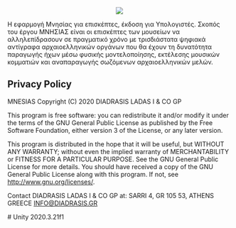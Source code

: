 <p align="center">
  <a href="https://mnesias.gr/" target="_blank" align="center">
    <img src="https://www.diadrasis.gr/wp-content/uploads/2021/01/logo_mnesias_site-1.jpg">
  </a>
  <br/>
  
Η εφαρμογή Μνησίας για επισκέπτες, έκδοση για Υπολογιστές. Σκοπός του έργου ΜΝΗΣΙΑΣ είναι οι επισκέπτες των μουσείων να αλληλεπίδρασουν σε πραγματικό χρόνο με τρισδιάστατα ψηφιακά αντίγραφα αρχαιοελληνικών οργάνων που θα έχουν τη δυνατότητα παραγωγής ήχων μέσω φυσικής μοντελοποίησης, εκτέλεσης μουσικών κομματιών και αναπαραγωγής σωζόμενων αρχαιοελληνικών μελών.
  
## Privacy Policy
  
 MNESIAS Copyright (C) 2020 DIADRASIS LADAS I & CO GP

This program is free software: you can redistribute it and/or modify it under the terms of the GNU General Public License as published by the Free Software Foundation, either version 3 of the License, or any later version.

This program is distributed in the hope that it will be useful, but WITHOUT ANY WARRANTY; without even the implied warranty of MERCHANTABILITY or FITNESS FOR A PARTICULAR PURPOSE.  See the GNU General Public License for more details.
You should have received a copy of the GNU General Public License along with this program.  If not, see <http://www.gnu.org/licenses/>.

Contact DIADRASIS LADAS I & CO GP at:
SARRI 4, GR 105 53, ATHENS GREECE
INFO@DIADRASIS.GR  
</p>
# Unity 2020.3.21f1

